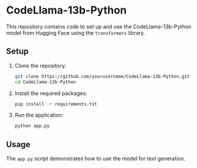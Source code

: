 # CodeLlama-13b-Python

This repository contains code to set up and use the CodeLlama-13b-Python model from Hugging Face using the `transformers` library.

## Setup

1. Clone the repository:
    ```bash
    git clone https://github.com/yourusername/CodeLlama-13b-Python.git
    cd CodeLlama-13b-Python
    ```

2. Install the required packages:
    ```bash
    pip install -r requirements.txt
    ```

3. Run the application:
    ```bash
    python app.py
    ```

## Usage

The `app.py` script demonstrates how to use the model for text generation.
